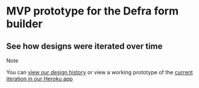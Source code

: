 <h1>MVP prototype for the Defra form builder</h1>

## See how designs were iterated over time

> [!NOTE]
> You can [view our design history](http://defra-forms-design-history-18deac2f53ea.herokuapp.com/)
> or view a working prototype of the [current iteration in our Heroku app](https://defra-forms-mvp-prototype-6c025bd15252.herokuapp.com/) 
